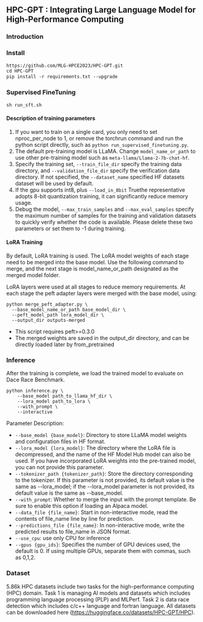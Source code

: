 ## HPC-GPT : Integrating Large Language Model for High-Performance Computing
### Introduction
### Install
```markdown
https://github.com/MLG-HPCE2023/HPC-GPT.git
cd HPC-GPT
pip install -r requirements.txt --upgrade
```

### Supervised FineTuning
```shell
sh run_sft.sh
```
#### Description of training parameters
1. If you want to train on a single card, you only need to set nproc_per_node to 1, or remove the torchrun command and run the python script directly, such as `python run_supervised_finetuning.py`.
2. The default pre-training model is LLaMA. Change `model_name_or_path` to use other pre-training model such as `meta-llama/Llama-2-7b-chat-hf`.
3. Specify the training set, `--train_file_dir` specify the training data directory, and `--validation_file_dir` specify the verification data directory. If not specified, the `--dataset_name` specified HF datasets dataset will be used by default.
4. If the gpu supports int8, plus `--load_in_8bit` Truethe representative adopts 8-bit quantization training, it can significantly reduce memory usage.
5. Debug the model, `--max_train_samples` and `--max_eval_samples` specify the maximum number of samples for the training and validation datasets to quickly verify whether the code is available. Please delete these two parameters or set them to -1 during training.

#### LoRA Training
By default, LoRA training is used. The LoRA model weights of each stage need to be merged into the base model. Use the following command to merge, and the next stage is model_name_or_path designated as the merged model folder.

LoRA layers were used at all stages to reduce memory requirements. At each stage the peft adapter layers were merged with the base model, using:
```shell
python merge_peft_adapter.py \
  --base_model_name_or_path base_model_dir \
  --peft_model_path lora_model_dir \
  --output_dir outputs-merged
```
- This script requires peft>=0.3.0
- The merged weights are saved in the output_dir directory, and can be directly loaded later by from_pretrained

### Inference
After the training is complete, we load the trained model to evaluate on Dace Race Benchmark.
```shell
python inference.py \
    --base_model path_to_llama_hf_dir \
    --lora_model path_to_lora \
    --with_prompt \
    --interactive
```

Parameter Description:

- `--base_model {base_model}`: Directory to store LLaMA model weights and configuration files in HF format.
- `--lora_model {lora_model}`: The directory where the LoRA file is decompressed, and the name of the HF Model Hub model can also be used. If you have incorporated LoRA weights into the pre-trained model, you can not provide this parameter.
- `--tokenizer_path {tokenizer_path}`: Store the directory corresponding to the tokenizer. If this parameter is not provided, its default value is the same as --lora_model; if the --lora_model parameter is not provided, its default value is the same as --base_model.
- `--with_prompt`: Whether to merge the input with the prompt template. Be sure to enable this option if loading an Alpaca model.
- `--data_file {file_name}`: Start in non-interactive mode, read the contents of file_name line by line for prediction.
- `--predictions_file {file_name}`: In non-interactive mode, write the predicted results to file_name in JSON format.
- `--use_cpu`: use only CPU for inference
- `--gpus {gpu_ids}`: Specifies the number of GPU devices used, the default is 0. If using multiple GPUs, separate them with commas, such as 0,1,2.

### Dataset
5.86k HPC datasets include two tasks for the high-performance computing (HPC) domain.
Task 1 is managing AI models and datasets which includes programming language processing (PLP) and MLPerf.
Task 2 is data race detection which includes c/c++ language and fortran language.
All datasets can be downloaded here (https://huggingface.co/datasets/HPC-GPT/HPC).



